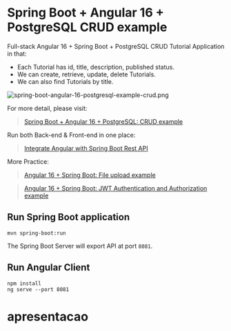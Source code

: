 # Spring Boot + Angular 16 + PostgreSQL CRUD example

Full-stack Angular 16 + Spring Boot + PostgreSQL CRUD Tutorial Application in that:
- Each Tutorial has id, title, description, published status.
- We can create, retrieve, update, delete Tutorials.
- We can also find Tutorials by title.

![spring-boot-angular-16-postgresql-example-crud.png](spring-boot-angular-16-postgresql-example-crud.png)

For more detail, please visit:
> [Spring Boot + Angular 16 + PostgreSQL: CRUD example](https://www.bezkoder.com/spring-boot-angular-16-postgresql/)

Run both Back-end & Front-end in one place:
> [Integrate Angular with Spring Boot Rest API](https://www.bezkoder.com/integrate-angular-spring-boot/)

More Practice:
> [Angular 16 + Spring Boot: File upload example](https://www.bezkoder.com/angular-16-spring-boot-file-upload/)

> [Angular 16 + Spring Boot: JWT Authentication and Authorization example](https://www.bezkoder.com/angular-16-spring-boot-jwt-auth/)

## Run Spring Boot application
```
mvn spring-boot:run
```
The Spring Boot Server will export API at port `8081`.

## Run Angular Client
```
npm install
ng serve --port 8081
```
# apresentacao

